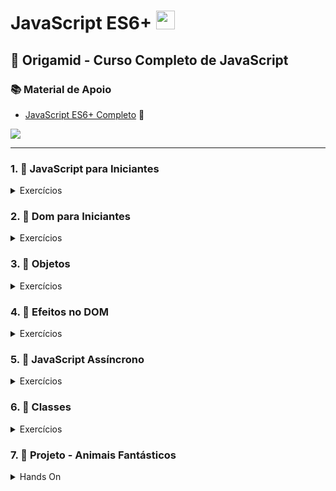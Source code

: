# JavaScript ES6+ <img src="https://cdn.jsdelivr.net/gh/devicons/devicon/icons/javascript/javascript-original.svg" width="30px"/>

## 🐺 Origamid - Curso Completo de JavaScript

### 📚 Material de Apoio

- [JavaScript ES6+ Completo](https://www.origamid.com/slide/javascript-completo-es6/#/0101-javascript-completo-es6/1) 🔗

<a href="https://developer.mozilla.org/pt-BR/docs/Learn/JavaScript/First_steps/What_is_JavaScript"><img src="https://img.shields.io/badge/JavaScript-323330?style=for-the-badge&logo=javascript&logoColor=F7DF1E"></a>

---

### 1. 🔷 JavaScript para Iniciantes

<details>
<summary>Exercícios</summary>

####

- Variáveis
- Tipos de Dados
- Números e Operadores
- Boolean e Condicionais
- Funções
- Objetos
- Arrays e Loops
- Atribuições e Ternários
- Escopo

</details>

### 2. 🔷 Dom para Iniciantes

<details>
<summary>Exercícios</summary>

####

- O que é DOM?
- Seleção de Elementos
- forEach e Arrow Function
- Classes e Atributos
- Dimensões e Distancias
- Eventos
- Traversing e Manipulação
- Navegação por Tab
- Accordion List
- Scroll suave link interno
- Animação ao scroll

</details>

### 3. 🔷 Objetos

<details>
<summary>Exercícios</summary>

####

- Constructor Functions
- Prototype
- Native, Host e User1
- String
- Number
- Array
- Array e Iteração
- Function
- Object

</details>

### 4. 🔷 Efeitos no DOM

<details>
<summary>Exercícios</summary>

####

- Dataset
- Modal
- Tool Tip
- Dropdown Menu
- setTimeout & setInterval
- Menu Mobile
- Anima Números
- Date Object
- Forms
- Button Creator

</details>

### 5. 🔷 JavaScript Assíncrono

<details>
<summary>Exercícios</summary>

####

- Promises
- Fetch API
- Json
- API e HTTP
- Async Await
- History API
- Fetch Numeros
- Fetch Bitcoin

</details>

### 6. 🔷 Classes

<details>
<summary>Exercícios</summary>

####

- Classes
- Get e Set
- Extends
- countdown

</details>

### 7. 🔷 Projeto - Animais Fantásticos

<details>
<summary>Hands On</summary>

####

- HTML
- CSS

</details>

<!-- <details>
<summary>Exercícios</summary>

</details> -->
